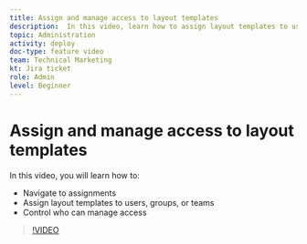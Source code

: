 ```yaml
---
title: Assign and manage access to layout templates
description:  In this video, learn how to assign layout templates to users and control who can manage access.
topic: Administration
activity: deploy
doc-type: feature video
team: Technical Marketing
kt: Jira ticket
role: Admin
level: Beginner
---
```

# Assign and manage access to layout templates

In this video, you will learn how to:

* Navigate to assignments
* Assign layout templates to users, groups, or teams
* Control who can manage access

>[!VIDEO](https://video.tv.adobe.com/v/MPC#/?quality=12)
